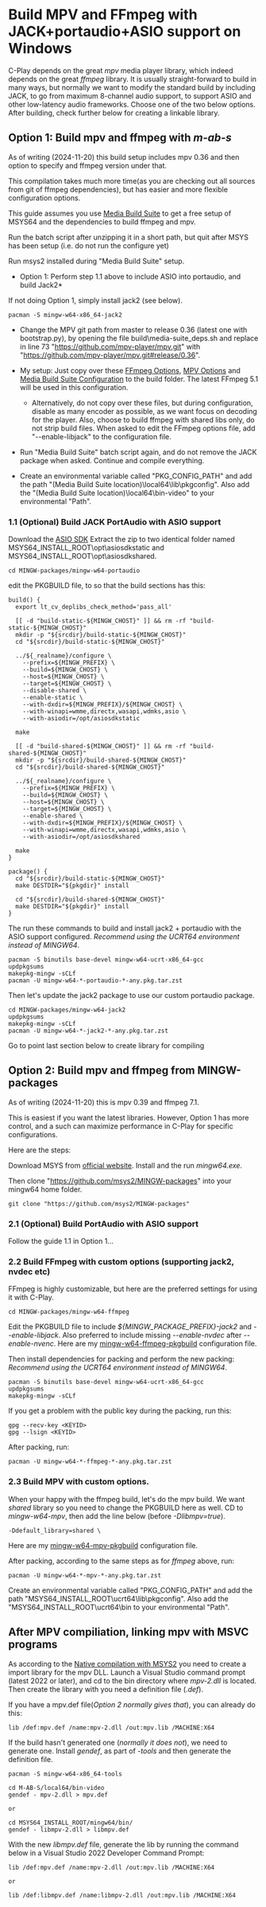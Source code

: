 # Build MPV and FFmpeg with JACK+portaudio+ASIO support on Windows

C-Play depends on the great *mpv* media player library, which indeed depends on the great *ffmpeg* library. It is usually straight-forward to build in many ways, but normally we want to modify the standard build by including JACK, to go from maximum 8-channel audio support, to support ASIO and other low-latency audio frameworks. Choose one of the two below options. After building, check further below for creating a linkable library.

## Option 1: Build mpv and ffmpeg with *m-ab-s*

As of writing (2024-11-20) this build setup includes mpv 0.36 and then option to specify and ffmpeg version under that.

This compilation takes much more time(as you are checking out all sources from git of ffmpeg dependencies), but has easier and more flexible configuration options.

This guide assumes you use [Media Build Suite](https://github.com/m-ab-s/media-autobuild_suite) to get a free setup of MSYS64 and the dependencies to build ffmpeg and mpv.

Run the batch script after unzipping it in a short path, but quit after MSYS has been setup (i.e. do not run the configure yet)

Run msys2 installed during "Media Build Suite" setup. 

* Option 1: Perform step 1.1 above to include ASIO into portaudio, and build Jack2*

If not doing Option 1, simply install jack2 (see below).

```
pacman -S mingw-w64-x86_64-jack2
```

- Change the MPV git path from master to release 0.36 (latest one with bootstrap.py), by opening the file build\media-suite_deps.sh and replace in line 73 "https://github.com/mpv-player/mpv.git" with "https://github.com/mpv-player/mpv.git#release/0.36".

- My setup: Just copy over these [FFmpeg Options](https://raw.githubusercontent.com/c-toolbox/C-Play/master/help/configurations/gplv3/ffmpeg_options.txt), [MPV Options](https://raw.githubusercontent.com/c-toolbox/C-Play/master/help/configurations/gplv3/mpv_options.txt) and [Media Build Suite Configuration](https://raw.githubusercontent.com/c-toolbox/C-Play/master/help/configurations/gplv3/media-autobuild_suite.ini) to the build folder. The latest FFmpeg 5.1 will be used in this configuration.
    - Alternatively, do not copy over these files, but during configuration, disable as many encoder as possible, as we want focus on decoding for the player. Also, choose to build ffmpeg with shared libs only, do not strip build files. When asked to edit the FFmpeg options file, add "--enable-libjack" to the configuration file.

- Run "Media Build Suite" batch script again, and do not remove the JACK package when asked. Continue and compile everything.

- Create an environmental variable called "PKG_CONFIG_PATH" and add the path "(Media Build Suite location)\local64\lib\pkgconfig". Also add the "(Media Build Suite location)\local64\bin-video" to your environmental "Path".

### 1.1 (Optional) Build JACK PortAudio with ASIO support
Download the [ASIO SDK](https://www.steinberg.net/asiosdk)
Extract the zip to two identical folder named MSYS64_INSTALL_ROOT\opt\asiosdkstatic and MSYS64_INSTALL_ROOT\opt\asiosdkshared.

```
cd MINGW-packages/mingw-w64-portaudio
```

edit the PKGBUILD file, to so that the build sections has this:

```
build() {
  export lt_cv_deplibs_check_method='pass_all'

  [[ -d "build-static-${MINGW_CHOST}" ]] && rm -rf "build-static-${MINGW_CHOST}"
  mkdir -p "${srcdir}/build-static-${MINGW_CHOST}"
  cd "${srcdir}/build-static-${MINGW_CHOST}"

  ../${_realname}/configure \
    --prefix=${MINGW_PREFIX} \
    --build=${MINGW_CHOST} \
    --host=${MINGW_CHOST} \
    --target=${MINGW_CHOST} \
    --disable-shared \
    --enable-static \
    --with-dxdir=${MINGW_PREFIX}/${MINGW_CHOST} \
    --with-winapi=wmme,directx,wasapi,wdmks,asio \
    --with-asiodir=/opt/asiosdkstatic

  make

  [[ -d "build-shared-${MINGW_CHOST}" ]] && rm -rf "build-shared-${MINGW_CHOST}"
  mkdir -p "${srcdir}/build-shared-${MINGW_CHOST}"
  cd "${srcdir}/build-shared-${MINGW_CHOST}"

  ../${_realname}/configure \
    --prefix=${MINGW_PREFIX} \
    --build=${MINGW_CHOST} \
    --host=${MINGW_CHOST} \
    --target=${MINGW_CHOST} \
    --enable-shared \
    --with-dxdir=${MINGW_PREFIX}/${MINGW_CHOST} \
    --with-winapi=wmme,directx,wasapi,wdmks,asio \
    --with-asiodir=/opt/asiosdkshared

  make
}

package() {
  cd "${srcdir}/build-static-${MINGW_CHOST}"
  make DESTDIR="${pkgdir}" install

  cd "${srcdir}/build-shared-${MINGW_CHOST}"
  make DESTDIR="${pkgdir}" install
}
```
The run these commands to build and install jack2 + portaudio with the ASIO support configured.
*Recommend using the UCRT64 environment instead of MINGW64*.

```
pacman -S binutils base-devel mingw-w64-ucrt-x86_64-gcc
updpkgsums
makepkg-mingw -sCLf
pacman -U mingw-w64-*-portaudio-*-any.pkg.tar.zst
```

Then let's update the jack2 package to use our custom portaudio package.

```
cd MINGW-packages/mingw-w64-jack2
updpkgsums
makepkg-mingw -sCLf
pacman -U mingw-w64-*-jack2-*-any.pkg.tar.zst
```

Go to point last section below to create library for compiling

## Option 2: Build mpv and ffmpeg from MINGW-packages

As of writing (2024-11-20) this is mpv 0.39 and ffmpeg 7.1.

This is easiest if you want the latest libraries. However, Option 1 has more control, and a such can maximize performance in C-Play for specific configurations.

Here are the steps:

Download MSYS from [official website](https://www.msys2.org/).
Install and the run *mingw64.exe*.

Then clone "https://github.com/msys2/MINGW-packages" into your mingw64 home folder.

```
git clone "https://github.com/msys2/MINGW-packages"
```

### 2.1 (Optional) Build PortAudio with ASIO support

Follow the guide 1.1 in Option 1...

### 2.2 Build FFmpeg with custom options (supporting jack2, nvdec etc)

FFmpeg is highly customizable, but here are the preferred settings for using it with C-Play.

```
cd MINGW-packages/mingw-w64-ffmpeg
```

Edit the PKGBUILD file to include *${MINGW_PACKAGE_PREFIX}-jack2* and *--enable-libjack*. Also preferred to include missing *--enable-nvdec* after *--enable-nvenc*.
Here are my [mingw-w64-ffmpeg-pkgbuild](https://raw.githubusercontent.com/c-toolbox/C-Play/master/help/configurations/mingw-w64-ffmpeg/PKGBUILD) configuration file.

Then install dependencies for packing and perform the new packing:
*Recommend using the UCRT64 environment instead of MINGW64*.

```
pacman -S binutils base-devel mingw-w64-ucrt-x86_64-gcc
updpkgsums
makepkg-mingw -sCLf
```

If you get a problem with the public key during the packing, run this:

```
gpg --recv-key <KEYID>
gpg --lsign <KEYID>
```

After packing, run:

```
pacman -U mingw-w64-*-ffmpeg-*-any.pkg.tar.zst
```

### 2.3 Build MPV with custom options.

When your happy with the ffmpeg build, let's do the mpv build.
We want *shared* library so you need to change the PKGBUILD here as well.
CD to *mingw-w64-mpv*, then add the line below (before *-Dlibmpv=true*).

```
-Ddefault_library=shared \
```
Here are my [mingw-w64-mpv-pkgbuild](https://raw.githubusercontent.com/c-toolbox/C-Play/master/help/configurations/mingw-w64-mpv/PKGBUILD) configuration file.

After packing, according to the same steps as for *ffmpeg* above, run:

```
pacman -U mingw-w64-*-mpv-*-any.pkg.tar.zst
```

Create an environmental variable called "PKG_CONFIG_PATH" and add the path "MSYS64_INSTALL_ROOT\ucrt64\lib\pkgconfig". Also add the "MSYS64_INSTALL_ROOT\ucrt64\bin to your environmental "Path".

## After MPV compiliation, linking mpv with MSVC programs

As according to the [Native compilation with MSYS2](https://github.com/mpv-player/mpv/blob/master/DOCS/compile-windows.md#native-compilation-with-msys2) you need to create a import library for the mpv DLL. Launch a Visual Studio command prompt (latest 2022 or later), and cd to the bin directory where *mpv-2.dll* is located. Then create the library with you need a definition file (*.def*). 

If you have a mpv.def file(*Option 2 normally gives that*), you can already do this:

```
lib /def:mpv.def /name:mpv-2.dll /out:mpv.lib /MACHINE:X64
```

If the build hasn't generated one (*normally it does not*), we need to generate one. Install *gendef*, as part of *-tools* and then generate the definition file.

```
pacman -S mingw-w64-x86_64-tools

cd M-AB-S/local64/bin-video
gendef - mpv-2.dll > mpv.def

or

cd MSYS64_INSTALL_ROOT/mingw64/bin/
gendef - libmpv-2.dll > libmpv.def
```
With the new *libmpv.def* file, generate the lib by running the command below in a Visual Studio 2022 Developer Command Prompt:

```
lib /def:mpv.def /name:mpv-2.dll /out:mpv.lib /MACHINE:X64

or

lib /def:libmpv.def /name:libmpv-2.dll /out:mpv.lib /MACHINE:X64
```